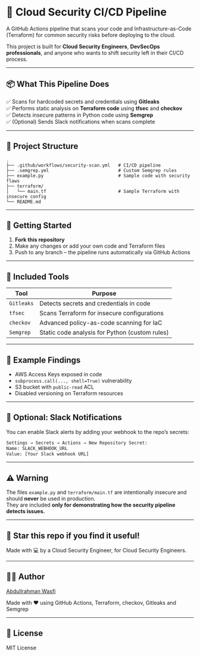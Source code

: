 # 🔐 Cloud Security CI/CD Pipeline

A GitHub Actions pipeline that scans your code and Infrastructure-as-Code (Terraform) for common security risks before deploying to the cloud.

This project is built for **Cloud Security Engineers**, **DevSecOps professionals**, and anyone who wants to shift security left in their CI/CD process.

---

## 📦 What This Pipeline Does

✅ Scans for hardcoded secrets and credentials using **Gitleaks**  
✅ Performs static analysis on **Terraform code** using **tfsec** and **checkov**  
✅ Detects insecure patterns in Python code using **Semgrep**  
✅ (Optional) Sends Slack notifications when scans complete

---

## 📂 Project Structure

```
.
├── .github/workflows/security-scan.yml   # CI/CD pipeline
├── .semgrep.yml                          # Custom Semgrep rules
├── example.py                            # Sample code with security flaws
├── terraform/
│   └── main.tf                           # Sample Terraform with insecure config
└── README.md
```

---

## 🚀 Getting Started

1. **Fork this repository**
2. Make any changes or add your own code and Terraform files
3. Push to any branch – the pipeline runs automatically via GitHub Actions

---

## 🧪 Included Tools

| Tool       | Purpose                                      |
|------------|----------------------------------------------|
| `Gitleaks` | Detects secrets and credentials in code      |
| `tfsec`    | Scans Terraform for insecure configurations  |
| `checkov`  | Advanced policy-as-code scanning for IaC     |
| `Semgrep`  | Static code analysis for Python (custom rules) |

---

## 📄 Example Findings

- AWS Access Keys exposed in code
- `subprocess.call(..., shell=True)` vulnerability
- S3 bucket with `public-read` ACL
- Disabled versioning on Terraform resources

---

## 📢 Optional: Slack Notifications

You can enable Slack alerts by adding your webhook to the repo’s secrets:

```bash
Settings → Secrets → Actions → New Repository Secret:
Name: SLACK_WEBHOOK_URL
Value: [Your Slack webhook URL]
```

---

## ⚠️ Warning

The files `example.py` and `terraform/main.tf` are intentionally insecure and should **never** be used in production.  
They are included **only for demonstrating how the security pipeline detects issues.**

---

## 🌟 Star this repo if you find it useful!

Made with 💻 by a Cloud Security Engineer, for Cloud Security Engineers.

----

## 👨‍💻 Author

[Abdullrahman Wasfi](https://www.linkedin.com/in/abdullrahmanwasfi)

Made with ❤️ using GitHub Actions, Terraform, checkov, Gitleaks and Semgrep

---

## 📄 License

MIT License
